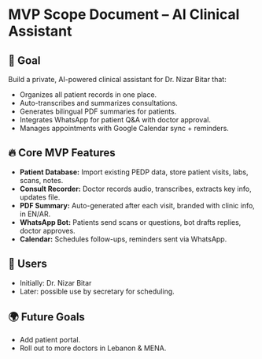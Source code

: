 # MVP Scope Document – AI Clinical Assistant

## 🎯 Goal

Build a private, AI-powered clinical assistant for Dr. Nizar Bitar that:

- Organizes all patient records in one place.
- Auto-transcribes and summarizes consultations.
- Generates bilingual PDF summaries for patients.
- Integrates WhatsApp for patient Q&A with doctor approval.
- Manages appointments with Google Calendar sync + reminders.

## 🔥 Core MVP Features

- **Patient Database:** Import existing PEDP data, store patient visits, labs, scans, notes.
- **Consult Recorder:** Doctor records audio, transcribes, extracts key info, updates file.
- **PDF Summary:** Auto-generated after each visit, branded with clinic info, in EN/AR.
- **WhatsApp Bot:** Patients send scans or questions, bot drafts replies, doctor approves.
- **Calendar:** Schedules follow-ups, reminders sent via WhatsApp.

## 🚀 Users

- Initially: Dr. Nizar Bitar
- Later: possible use by secretary for scheduling.

## 🌍 Future Goals

- Add patient portal.
- Roll out to more doctors in Lebanon & MENA.
